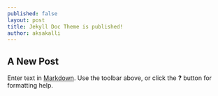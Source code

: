 ```yaml
---
published: false
layout: post
title: Jekyll Doc Theme is published!
author: aksakalli
---
```

## A New Post



Enter text in [Markdown](http://daringfireball.net/projects/markdown/). Use the toolbar above, or click the **?** button for formatting help.
